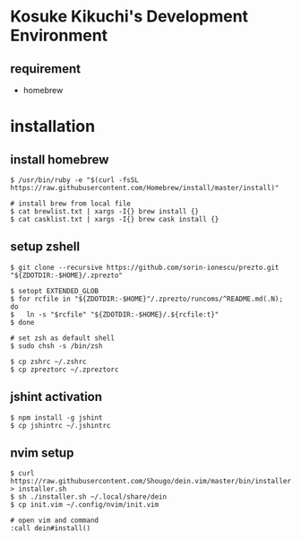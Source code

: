 # Kosuke Kikuchi's Development Environment

## requirement
* homebrew

# installation
## install homebrew
```
$ /usr/bin/ruby -e "$(curl -fsSL https://raw.githubusercontent.com/Homebrew/install/master/install)"

# install brew from local file
$ cat brewlist.txt | xargs -I{} brew install {}
$ cat casklist.txt | xargs -I{} brew cask install {}
``` 

## setup zshell
```
$ git clone --recursive https://github.com/sorin-ionescu/prezto.git "${ZDOTDIR:-$HOME}/.zprezto"

$ setopt EXTENDED_GLOB
$ for rcfile in "${ZDOTDIR:-$HOME}"/.zprezto/runcoms/^README.md(.N); do
$   ln -s "$rcfile" "${ZDOTDIR:-$HOME}/.${rcfile:t}"
$ done

# set zsh as default shell
$ sudo chsh -s /bin/zsh

$ cp zshrc ~/.zshrc
$ cp zpreztorc ~/.zpreztorc
``` 

## jshint activation
```
$ npm install -g jshint
$ cp jshintrc ~/.jshintrc
```

## nvim setup
``` 
$ curl https://raw.githubusercontent.com/Shougo/dein.vim/master/bin/installer.sh > installer.sh
$ sh ./installer.sh ~/.local/share/dein
$ cp init.vim ~/.config/nvim/init.vim

# open vim and command
:call dein#install()
```


